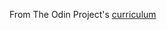 From The Odin Project's [curriculum](https://github.com/TheOdinProject/javascript_curriculum/blob/master/JS101/fundamentals/rock-paper-scissors-project.md)
